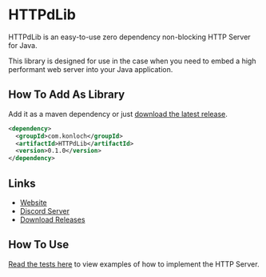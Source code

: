 # HTTPdLib
HTTPdLib is an easy-to-use zero dependency non-blocking HTTP Server for Java.

This library is designed for use in the case when you need to embed a high performant web server into your Java application.

## How To Add As Library
Add it as a maven dependency or just [download the latest release](https://github.com/Konloch/HTTPdLib/releases).
```xml
<dependency>
  <groupId>com.konloch</groupId>
  <artifactId>HTTPdLib</artifactId>
  <version>0.1.0</version>
</dependency>
```

## Links
* [Website](https://konloch.com/HTTPdLib/)
* [Discord Server](https://discord.gg/aexsYpfMEf)
* [Download Releases](https://github.com/Konloch/HTTPdLib/releases)

## How To Use
[Read the tests here]() to view examples of how to implement the HTTP Server.